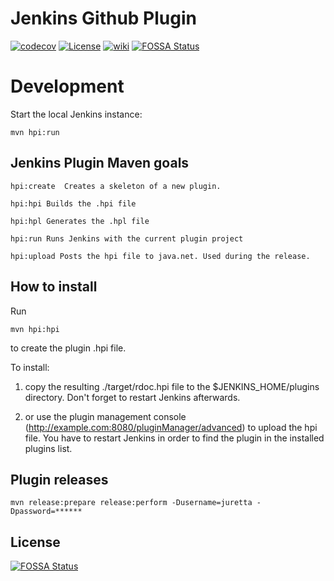 Jenkins Github Plugin
===================== 

[![codecov](https://codecov.io/gh/jenkinsci/github-plugin/branch/master/graph/badge.svg)](https://codecov.io/gh/jenkinsci/github-plugin)
[![License](https://img.shields.io/github/license/jenkinsci/github-plugin.svg)](LICENSE)
[![wiki](https://img.shields.io/badge/GitHub%20Plugin-WIKI-blue.svg?style=flat)](http://wiki.jenkins-ci.org/display/JENKINS/Github+Plugin)
[![FOSSA Status](https://app.fossa.com/api/projects/git%2Bgithub.com%2Folmero%2Fgithub-plugin.svg?type=shield)](https://app.fossa.com/projects/git%2Bgithub.com%2Folmero%2Fgithub-plugin?ref=badge_shield)


Development
===========

Start the local Jenkins instance:

    mvn hpi:run


Jenkins Plugin Maven goals
--------------------------

	hpi:create  Creates a skeleton of a new plugin.
	
	hpi:hpi Builds the .hpi file

	hpi:hpl Generates the .hpl file

	hpi:run Runs Jenkins with the current plugin project

	hpi:upload Posts the hpi file to java.net. Used during the release.
	
	
How to install
--------------

Run 

	mvn hpi:hpi
	
to create the plugin .hpi file.


To install:

1. copy the resulting ./target/rdoc.hpi file to the $JENKINS_HOME/plugins directory. Don't forget to restart Jenkins afterwards.
	
2. or use the plugin management console (http://example.com:8080/pluginManager/advanced) to upload the hpi file. You have to restart Jenkins in order to find the plugin in the installed plugins list.


Plugin releases
---------------

	mvn release:prepare release:perform -Dusername=juretta -Dpassword=******


## License
[![FOSSA Status](https://app.fossa.com/api/projects/git%2Bgithub.com%2Folmero%2Fgithub-plugin.svg?type=large)](https://app.fossa.com/projects/git%2Bgithub.com%2Folmero%2Fgithub-plugin?ref=badge_large)